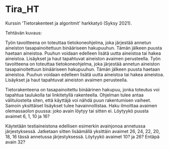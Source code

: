 # Tira_HT
Kurssin 'Tietorakenteet ja algoritmit' harkkatyö (Syksy 2021).

Tehtävän kuvaus:

Työn tavoitteena on toteuttaa tietokoneohjelma, joka järjestää annetun aineiston tasapainoitettuun binääriseen hakupuuhun. 
Tämän jälkeen puusta haetaan aineistoa. Puuhun voidaan edelleen lisätä uutta aineistoa tai hakea aineistoa. Lisäykset ja haut tapahtuvat aineiston avaimen perusteella.
Työn tavoitteena on toteuttaa tietokoneohjelma, joka järjestää annetun aineiston tasapainoitettuun binääriseen hakupuuhun. Tämän jälkeen puusta haetaan aineistoa. 
Puuhun voidaan edelleen lisätä uutta aineistoa tai hakea aineistoa. Lisäykset ja haut tapahtuvat aineiston avaimen perusteella.

Tietorakenteena on tasapainoitettu binäärinen hakupuu, jonka toteutus voi tapahtua taulukolla tai linkitetyllä rakenteella. 
Ohjelman tulee antaa välitulosteita siten, että käyttäjä voi nähdä puun rakentumisen vaiheet. Samoin yksittäiset lisäykset tulee havainnollistaa. 
Haku ilmoittaa avaimen olemassaolon puussa: joko avain löytyy tai sitten ei. 
Löytyykö puusta avaimet 6, 1, 10 ja 16?

Käytetään testiaineistona edellisen esimerkin avainjonoa annetussa järjestyksessä. Jatketaan sitten lisäämällä yksittäin avaimet 26, 24, 22, 20, 18, 16 tässä annetussa järjestyksessä. 
Löytyykö avaimet 10? ja 26? Entäpä avain 32?
